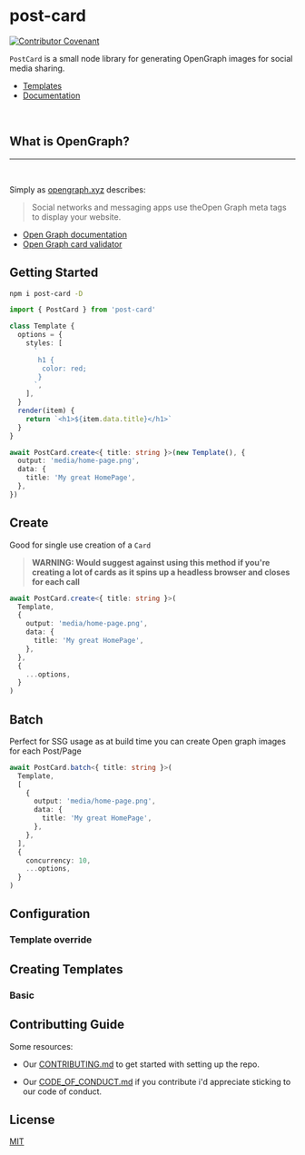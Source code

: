 # post-card

[![Contributor Covenant](https://img.shields.io/badge/Contributor%20Covenant-2.0-4baaaa.svg)](code_of_conduct.md)

`PostCard` is a small node library for generating OpenGraph images for social media sharing.

- [Templates]()
- [Documentation]()

<br>

## What is OpenGraph?

---

<br>

Simply as [opengraph.xyz](https://www.opengraph.xyz/) describes:

> Social networks and messaging apps use theOpen Graph meta tags to display your website.

- [Open Graph documentation](https://ogp.me/)
- [Open Graph card validator](https://www.opengraph.xyz/)

## Getting Started

```bash
npm i post-card -D
```

```typescript
import { PostCard } from 'post-card'

class Template {
  options = {
    styles: [
      `
       h1 {
        color: red;
       }
      `,
    ],
  }
  render(item) {
    return `<h1>${item.data.title}</h1>`
  }
}

await PostCard.create<{ title: string }>(new Template(), {
  output: 'media/home-page.png',
  data: {
    title: 'My great HomePage',
  },
})
```

## Create

Good for single use creation of a `Card`

> **WARNING: Would suggest against using this method if you're creating a lot of cards as it spins up a headless browser and closes for each call**

```typescript
await PostCard.create<{ title: string }>(
  Template,
  {
    output: 'media/home-page.png',
    data: {
      title: 'My great HomePage',
    },
  },
  {
    ...options,
  }
)
```

## Batch

Perfect for SSG usage as at build time you can create Open graph images for each Post/Page

```typescript
await PostCard.batch<{ title: string }>(
  Template,
  [
    {
      output: 'media/home-page.png',
      data: {
        title: 'My great HomePage',
      },
    },
  ],
  {
    concurrency: 10,
    ...options,
  }
)
```

## Configuration

### Template override

## Creating Templates

### Basic

## Contributting Guide

Some resources:

- Our [CONTRIBUTING.md](CONTRIBUTING.md) to get started with setting up the repo.

- Our [CODE_OF_CONDUCT.md](CODE_OF_CONDUCT.md) if you contribute i'd appreciate sticking to our code of conduct.

## License

[MIT](LICENSE)
